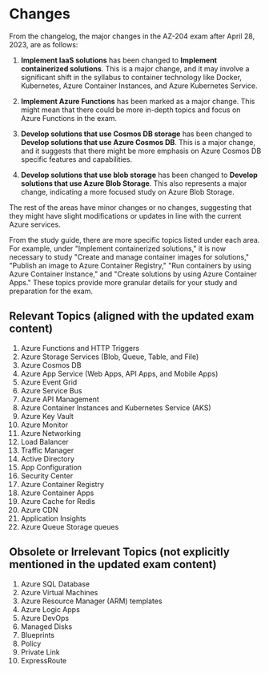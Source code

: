 # Changes

From the changelog, the major changes in the AZ-204 exam after April 28, 2023, are as follows:

1. **Implement IaaS solutions** has been changed to **Implement containerized solutions**. This is a major change, and it may involve a significant shift in the syllabus to container technology like Docker, Kubernetes, Azure Container Instances, and Azure Kubernetes Service.

2. **Implement Azure Functions** has been marked as a major change. This might mean that there could be more in-depth topics and focus on Azure Functions in the exam.

3. **Develop solutions that use Cosmos DB storage** has been changed to **Develop solutions that use Azure Cosmos DB**. This is a major change, and it suggests that there might be more emphasis on Azure Cosmos DB specific features and capabilities.

4. **Develop solutions that use blob storage** has been changed to **Develop solutions that use Azure Blob Storage**. This also represents a major change, indicating a more focused study on Azure Blob Storage.

The rest of the areas have minor changes or no changes, suggesting that they might have slight modifications or updates in line with the current Azure services.

From the study guide, there are more specific topics listed under each area. For example, under "Implement containerized solutions," it is now necessary to study "Create and manage container images for solutions," "Publish an image to Azure Container Registry," "Run containers by using Azure Container Instance," and "Create solutions by using Azure Container Apps." These topics provide more granular details for your study and preparation for the exam.

## Relevant Topics (aligned with the updated exam content)

1. Azure Functions and HTTP Triggers
1. Azure Storage Services (Blob, Queue, Table, and File)
1. Azure Cosmos DB
1. Azure App Service (Web Apps, API Apps, and Mobile Apps)
1. Azure Event Grid
1. Azure Service Bus
1. Azure API Management
1. Azure Container Instances and Kubernetes Service (AKS)
1. Azure Key Vault
1. Azure Monitor
1. Azure Networking
1. Load Balancer
1. Traffic Manager
1. Active Directory
1. App Configuration
1. Security Center
1. Azure Container Registry
1. Azure Container Apps
1. Azure Cache for Redis
1. Azure CDN
1. Application Insights
1. Azure Queue Storage queues

## Obsolete or Irrelevant Topics (not explicitly mentioned in the updated exam content)

1. Azure SQL Database
2. Azure Virtual Machines
3. Azure Resource Manager (ARM) templates
4. Azure Logic Apps
5. Azure DevOps
6. Managed Disks
7. Blueprints
8. Policy
9. Private Link
10. ExpressRoute
